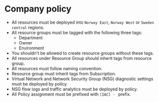 # Company policy 

- All resources must be deployed into `Norway East`, `Norway West` or `Sweden central` regions. 
- All resource groups must be tagged with the following three tags:
  - Department
  - Owner
  - Environment
- You shouldn't be allowed to create resource groups without these tags.
- All resources under Resource Group should inherit tags from resource group.
- All resources must follow naming convention.
- Resource group must inherit tags from Subscription.
- Virtual Network and Network Security Group (NSG) diagnostic settings must be deployed by policy.
- NSG flow logs and traffic analytics must be deployed by policy.
- All Policy assignment must be prefixed with `[IAC] - ` prefix.